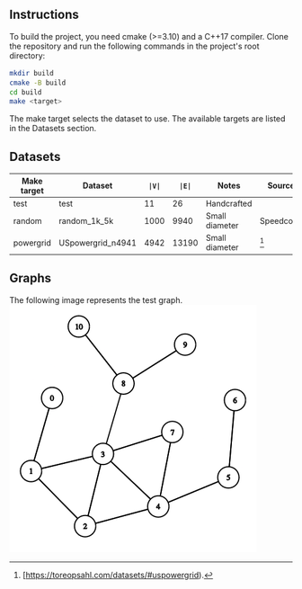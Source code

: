 ## Instructions
To build the project, you need cmake (>=3.10) and a C++17 compiler. Clone the repository and run the following commands in the project's root directory:
```bash
mkdir build
cmake -B build
cd build
make <target>
```
The make target selects the dataset to use. The available targets are listed in the Datasets section.

## Datasets
| Make target | Dataset           | `\|V\|` | `\|E\|` | Notes          | Source    |
|-------------|-------------------|---------|---------|----------------|-----------|
| test        | test              | 11      | 26      | Handcrafted    |           |
| random      | random_1k_5k      | 1000    | 9940    | Small diameter | Speedcode |
| powergrid   | USpowergrid_n4941 | 4942    | 13190   | Small diameter | [^1]      |

## Graphs
The following image represents the test graph.
![Test graph](docs/test_graph.png)

[^1]: [https://toreopsahl.com/datasets/#uspowergrid).
